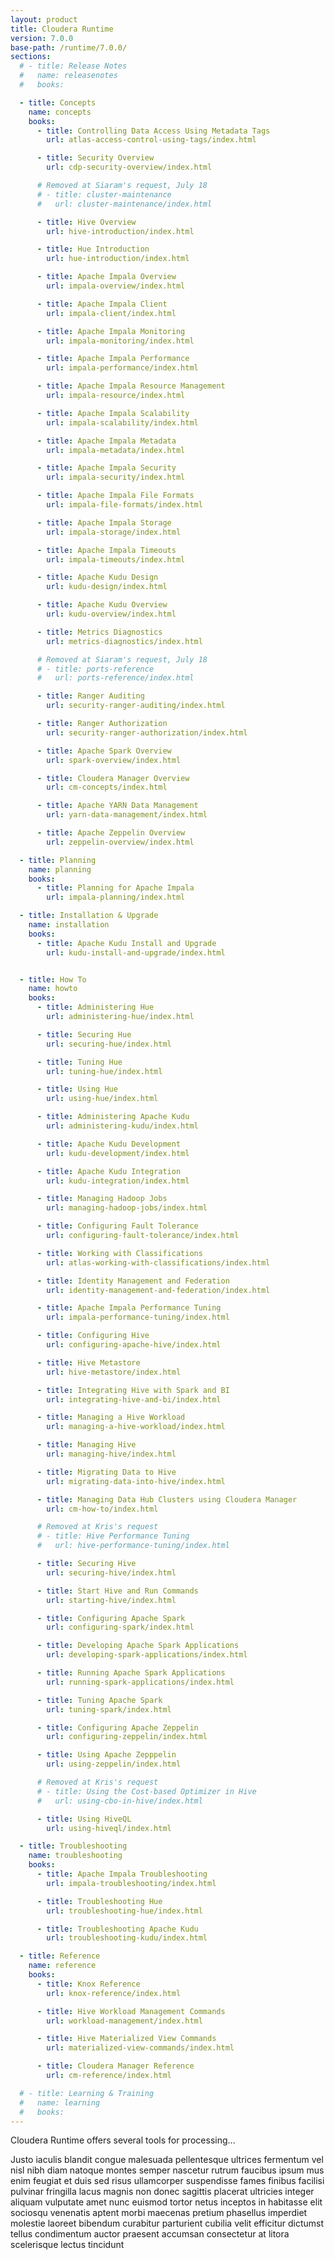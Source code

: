 ```yaml
---
layout: product
title: Cloudera Runtime
version: 7.0.0
base-path: /runtime/7.0.0/
sections:
  # - title: Release Notes
  #   name: releasenotes
  #   books:

  - title: Concepts
    name: concepts
    books:
      - title: Controlling Data Access Using Metadata Tags
        url: atlas-access-control-using-tags/index.html

      - title: Security Overview
        url: cdp-security-overview/index.html

      # Removed at Siaram's request, July 18
      # - title: cluster-maintenance
      #   url: cluster-maintenance/index.html

      - title: Hive Overview
        url: hive-introduction/index.html

      - title: Hue Introduction
        url: hue-introduction/index.html

      - title: Apache Impala Overview
        url: impala-overview/index.html

      - title: Apache Impala Client
        url: impala-client/index.html

      - title: Apache Impala Monitoring
        url: impala-monitoring/index.html

      - title: Apache Impala Performance
        url: impala-performance/index.html

      - title: Apache Impala Resource Management
        url: impala-resource/index.html

      - title: Apache Impala Scalability
        url: impala-scalability/index.html

      - title: Apache Impala Metadata
        url: impala-metadata/index.html

      - title: Apache Impala Security
        url: impala-security/index.html

      - title: Apache Impala File Formats
        url: impala-file-formats/index.html

      - title: Apache Impala Storage
        url: impala-storage/index.html

      - title: Apache Impala Timeouts
        url: impala-timeouts/index.html

      - title: Apache Kudu Design
        url: kudu-design/index.html

      - title: Apache Kudu Overview
        url: kudu-overview/index.html

      - title: Metrics Diagnostics
        url: metrics-diagnostics/index.html

      # Removed at Siaram's request, July 18
      # - title: ports-reference
      #   url: ports-reference/index.html

      - title: Ranger Auditing
        url: security-ranger-auditing/index.html

      - title: Ranger Authorization
        url: security-ranger-authorization/index.html

      - title: Apache Spark Overview
        url: spark-overview/index.html

      - title: Cloudera Manager Overview
        url: cm-concepts/index.html

      - title: Apache YARN Data Management
        url: yarn-data-management/index.html

      - title: Apache Zeppelin Overview
        url: zeppelin-overview/index.html

  - title: Planning
    name: planning
    books:
      - title: Planning for Apache Impala
        url: impala-planning/index.html

  - title: Installation & Upgrade
    name: installation
    books:
      - title: Apache Kudu Install and Upgrade
        url: kudu-install-and-upgrade/index.html


  - title: How To
    name: howto
    books:
      - title: Administering Hue
        url: administering-hue/index.html

      - title: Securing Hue
        url: securing-hue/index.html

      - title: Tuning Hue
        url: tuning-hue/index.html

      - title: Using Hue
        url: using-hue/index.html

      - title: Administering Apache Kudu
        url: administering-kudu/index.html

      - title: Apache Kudu Development
        url: kudu-development/index.html

      - title: Apache Kudu Integration
        url: kudu-integration/index.html

      - title: Managing Hadoop Jobs
        url: managing-hadoop-jobs/index.html

      - title: Configuring Fault Tolerance
        url: configuring-fault-tolerance/index.html

      - title: Working with Classifications
        url: atlas-working-with-classifications/index.html

      - title: Identity Management and Federation
        url: identity-management-and-federation/index.html

      - title: Apache Impala Performance Tuning
        url: impala-performance-tuning/index.html

      - title: Configuring Hive
        url: configuring-apache-hive/index.html

      - title: Hive Metastore
        url: hive-metastore/index.html

      - title: Integrating Hive with Spark and BI
        url: integrating-hive-and-bi/index.html

      - title: Managing a Hive Workload
        url: managing-a-hive-workload/index.html

      - title: Managing Hive
        url: managing-hive/index.html

      - title: Migrating Data to Hive
        url: migrating-data-into-hive/index.html

      - title: Managing Data Hub Clusters using Cloudera Manager
        url: cm-how-to/index.html

      # Removed at Kris's request
      # - title: Hive Performance Tuning
      #   url: hive-performance-tuning/index.html

      - title: Securing Hive
        url: securing-hive/index.html

      - title: Start Hive and Run Commands
        url: starting-hive/index.html

      - title: Configuring Apache Spark
        url: configuring-spark/index.html

      - title: Developing Apache Spark Applications
        url: developing-spark-applications/index.html

      - title: Running Apache Spark Applications
        url: running-spark-applications/index.html

      - title: Tuning Apache Spark
        url: tuning-spark/index.html

      - title: Configuring Apache Zeppelin
        url: configuring-zeppelin/index.html

      - title: Using Apache Zepppelin
        url: using-zeppelin/index.html

      # Removed at Kris's request
      # - title: Using the Cost-based Optimizer in Hive
      #   url: using-cbo-in-hive/index.html

      - title: Using HiveQL
        url: using-hiveql/index.html

  - title: Troubleshooting
    name: troubleshooting
    books:
      - title: Apache Impala Troubleshooting
        url: impala-troubleshooting/index.html

      - title: Troubleshooting Hue
        url: troubleshooting-hue/index.html

      - title: Troubleshooting Apache Kudu
        url: troubleshooting-kudu/index.html

  - title: Reference
    name: reference
    books:
      - title: Knox Reference
        url: knox-reference/index.html

      - title: Hive Workload Management Commands
        url: workload-management/index.html

      - title: Hive Materialized View Commands
        url: materialized-view-commands/index.html

      - title: Cloudera Manager Reference
        url: cm-reference/index.html

  # - title: Learning & Training
  #   name: learning
  #   books:
---
```

Cloudera Runtime offers several tools for processing...

Justo iaculis blandit congue malesuada pellentesque ultrices fermentum
vel nisl nibh diam natoque montes semper nascetur rutrum faucibus ipsum
mus enim feugiat et duis sed risus ullamcorper suspendisse fames finibus
facilisi pulvinar fringilla lacus magnis non donec sagittis placerat
ultricies integer aliquam vulputate amet nunc euismod tortor netus
inceptos in habitasse elit sociosqu venenatis aptent morbi maecenas
pretium phasellus imperdiet molestie laoreet bibendum curabitur
parturient cubilia velit efficitur dictumst tellus condimentum auctor
praesent accumsan consectetur at litora scelerisque lectus tincidunt
